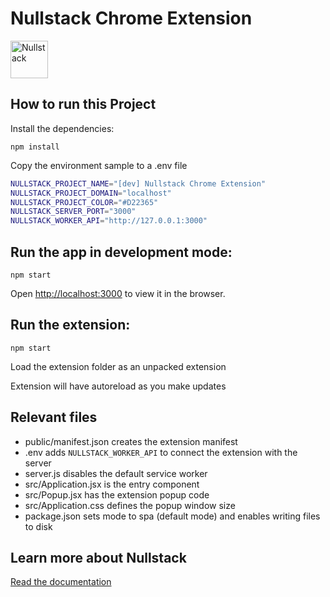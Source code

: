 # Nullstack Chrome Extension

<img src='https://raw.githubusercontent.com/nullstack/nullstack/master/nullstack.png' height='60' alt='Nullstack' />

## How to run this Project

Install the dependencies:

`npm install`

Copy the environment sample to a .env file

```sh
NULLSTACK_PROJECT_NAME="[dev] Nullstack Chrome Extension"
NULLSTACK_PROJECT_DOMAIN="localhost"
NULLSTACK_PROJECT_COLOR="#D22365"
NULLSTACK_SERVER_PORT="3000"
NULLSTACK_WORKER_API="http://127.0.0.1:3000"
```

## Run the app in development mode:

`npm start`

Open [http://localhost:3000](http://localhost:3000) to view it in the browser.

## Run the extension:

`npm start`

Load the extension folder as an unpacked extension

Extension will have autoreload as you make updates

## Relevant files

- public/manifest.json creates the extension manifest
- .env adds `NULLSTACK_WORKER_API` to connect the extension with the server
- server.js disables the default service worker
- src/Application.jsx is the entry component
- src/Popup.jsx has the extension popup code
- src/Application.css defines the popup window size
- package.json sets mode to spa (default mode) and enables writing files to disk

## Learn more about Nullstack

[Read the documentation](https://nullstack.app/documentation)